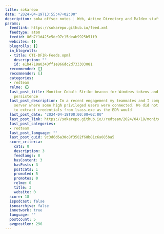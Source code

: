 ```yaml
---
title: sokarepo
date: "2024-04-19T13:55:47+02:00"
description: soka offsec notes | Web, Active Directory and Maldev stuff
params:
  feedlink: https://sokarepo.github.io/feed.xml
  feedtype: atom
  feedid: 86b7f1d425e5dc97c15deab9925b51f9
  websites: {}
  blogrolls: []
  in_blogrolls:
  - title: CTI-DFIR-Feeds.opml
    description: ""
    id: e1b4718a0340ff1e866dc2d733303081
  recommended: []
  recommender: []
  categories:
  - redteam
  relme: {}
  last_post_title: Monitor Cobalt Strike beacon for Windows tokens and gain Kerberos
    persistence
  last_post_description: In a recent engagement my teammates and I compromised a Windows
    server where some high privileged users were connected. We did not want to risk
    to extract credentials from lsass.exe as the EDR would
  last_post_date: "2024-04-18T00:00:00+02:00"
  last_post_link: https://sokarepo.github.io//redteam/2024/04/18/monitor-cobaltstrike-windows-token-kerberos-persistence.html
  last_post_categories:
  - redteam
  last_post_language: ""
  last_post_guid: 9c3d6d6a30c8f3502f68b81c6a085ba5
  score_criteria:
    cats: 0
    description: 3
    feedlangs: 0
    hasContent: 3
    hasPosts: 3
    postcats: 1
    promoted: 5
    promotes: 0
    relme: 0
    title: 3
    website: 0
  score: 18
  ispodcast: false
  isnoarchive: false
  innetwork: true
  language: ""
  postcount: 5
  avgpostlen: 296
---
```

